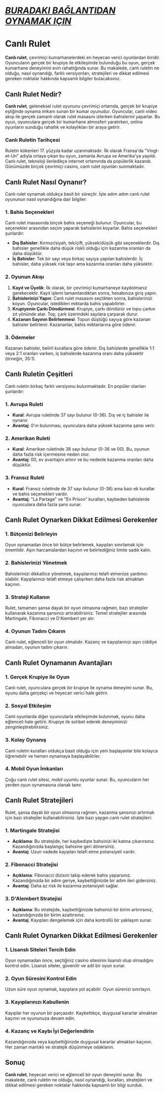 # [***BURADAKI BAĞLANTIDAN OYNAMAK IÇIN***](https://casinotr.link/gWCRZ4)

# Canlı Rulet

**Canlı rulet**, çevrimiçi kumarhanelerdeki en heyecan verici oyunlardan biridir. Oyuncuların gerçek bir krupiye ile etkileşimde bulunduğu bu oyun, gerçek kumarhane deneyimini evin rahatlığında sunar. Bu makalede, canlı ruletin ne olduğu, nasıl oynandığı, farklı versiyonları, stratejileri ve dikkat edilmesi gereken noktalar hakkında kapsamlı bilgiler bulacaksınız.

## Canlı Rulet Nedir?

**Canlı rulet**, geleneksel rulet oyununu çevrimiçi ortamda, gerçek bir krupiye eşliğinde oynama imkanı sunan bir kumar oyunudur. Oyuncular, canlı video akışı ile gerçek zamanlı olarak rulet masasını izlerken bahislerini yaparlar. Bu oyun, oyunculara gerçek bir kumarhane atmosferi yaratırken, online oyunların sunduğu rahatlık ve kolaylıkları bir araya getirir.

### Canlı Ruletin Tarihçesi

Ruletin kökenleri 17. yüzyıla kadar uzanmaktadır. İlk olarak Fransa'da "Vingt-et-Un" adıyla ortaya çıkan bu oyun, zamanla Avrupa ve Amerika'ya yayıldı. Canlı rulet, teknoloji ilerledikçe internet ortamında da popülerlik kazandı. Günümüzde birçok çevrimiçi casino, canlı rulet oyunları sunmaktadır.

## Canlı Rulet Nasıl Oynanır?

Canlı rulet oynamak oldukça basit bir süreçtir. İşte adım adım canlı rulet oyununun nasıl oynandığına dair bilgiler:

### 1. Bahis Seçenekleri

Canlı rulet masasında birçok bahis seçeneği bulunur. Oyuncular, bu seçenekler arasından seçim yaparak bahislerini koyarlar. Bahis seçenekleri şunlardır:

* **Dış Bahisler**: Kırmızı/siyah, tek/çift, yüksek/düşük gibi seçeneklerdir. Dış bahisler genellikle daha düşük riskli olduğu için kazanma oranları da daha düşüktür.
* **İç Bahisler**: Tek bir sayı veya birkaç sayıya yapılan bahislerdir. İç bahisler, daha yüksek risk taşır ama kazanma oranları daha yüksektir.

### 2. Oyunun Akışı

1. **Kayıt ve Üyelik**: İlk olarak, bir çevrimiçi kumarhaneye kaydolmanız gerekecektir. Kayıt işlemi tamamlandıktan sonra, hesabınıza giriş yapın.
2. **Bahislerinizi Yapın**: Canlı rulet masasını seçtikten sonra, bahislerinizi koyun. Oyuncular, istedikleri miktarda bahis yapabilirler.
3. **Krupiyenin Çarkı Döndürmesi**: Krupiye, çarkı döndürür ve topu çarkın zıt yönünde atar. Top, çark üzerindeki sayılara çarparak durur.
4. **Kazanan Sayının Belirlenmesi**: Topun düştüğü sayıya göre kazanan bahisler belirlenir. Kazananlar, bahis miktarlarına göre ödenir.

### 3. Ödemeler

Kazanan bahisler, belirli kurallara göre ödenir. Dış bahislerde genellikle 1:1 veya 2:1 oranları varken, iç bahislerde kazanma oranı daha yüksektir (örneğin, 35:1).

## Canlı Ruletin Çeşitleri

Canlı ruletin birkaç farklı versiyonu bulunmaktadır. En popüler olanları şunlardır:

### 1. Avrupa Ruleti

* **Kural**: Avrupa ruletinde 37 sayı bulunur (0-36). Dış ve iç bahisler ile oynanır.
* **Avantaj**: 0'ın bulunması, oyunculara daha yüksek kazanma şansı verir.

### 2. Amerikan Ruleti

* **Kural**: Amerikan ruletinde 38 sayı bulunur (0-36 ve 00). Bu, oyunun daha fazla risk içermesine neden olur.
* **Avantaj**: 00, ev avantajını artırır ve bu nedenle kazanma oranları daha düşüktür.

### 3. Fransız Ruleti

* **Kural**: Fransız ruletinde de 37 sayı bulunur (0-36) ama bazı ek kurallar ve bahis seçenekleri vardır.
* **Avantaj**: "La Partage" ve "En Prison" kuralları, kaybeden bahislerde oyunculara daha fazla şans sunar.

## Canlı Rulet Oynarken Dikkat Edilmesi Gerekenler

### 1. Bütçenizi Belirleyin

Oyun oynamadan önce bir bütçe belirlemek, kayıpları sınırlamak için önemlidir. Aşırı harcamalardan kaçının ve belirlediğiniz limite sadık kalın.

### 2. Bahislerinizi Yönetmek

Bahislerinizi dikkatlice yönetmek, kayıplarınızı telafi etmenize yardımcı olabilir. Kayıplarınızı telafi etmeye çalışırken daha fazla risk almaktan kaçının.

### 3. Strateji Kullanın

Rulet, tamamen şansa dayalı bir oyun olmasına rağmen, bazı stratejiler kullanarak kazanma şansınızı artırabilirsiniz. Temel stratejiler arasında Martingale, Fibonacci ve D'Alembert yer alır.

### 4. Oyunun Tadını Çıkarın

Canlı rulet, eğlenceli bir oyun olmalıdır. Kazanç ve kayıplarınızı aşırı ciddiye almadan, oyunun tadını çıkarın.

## Canlı Rulet Oynamanın Avantajları

### 1. Gerçek Krupiye ile Oyun

Canlı rulet, oyunculara gerçek bir krupiye ile oynama deneyimi sunar. Bu, oyunu daha gerçekçi ve heyecan verici hale getirir.

### 2. Sosyal Etkileşim

Canlı oyunlarda diğer oyuncularla etkileşimde bulunmak, oyunu daha eğlenceli hale getirir. Krupiye ile sohbet ederek deneyiminizi zenginleştirebilirsiniz.

### 3. Kolay Oynanış

Canlı ruletin kuralları oldukça basit olduğu için yeni başlayanlar bile kolayca öğrenebilir ve hemen oynamaya başlayabilirler.

### 4. Mobil Oyun İmkanları

Çoğu canlı rulet sitesi, mobil uyumlu oyunlar sunar. Bu, oyuncuların her yerden oyun oynamasına olanak tanır.

## Canlı Rulet Stratejileri

Rulet, şansa dayalı bir oyun olmasına rağmen, kazanma şansınızı artırmak için bazı stratejiler kullanabilirsiniz. İşte bazı yaygın canlı rulet stratejileri:

### 1. Martingale Stratejisi

* **Açıklama**: Bu stratejide, her kaybedişte bahsinizi iki katına çıkarırsınız. Kazandığınızda başlangıç bahisine geri dönersiniz.
* **Avantaj**: Uzun vadede kayıpları telafi etme potansiyeli vardır.

### 2. Fibonacci Stratejisi

* **Açıklama**: Fibonacci dizisini takip ederek bahis yaparsınız. Kazandığınızda bir adım geriye, kaybettiğinizde bir adım ileri gidersiniz.
* **Avantaj**: Daha az risk ile kazanma potansiyeli sağlar.

### 3. D'Alembert Stratejisi

* **Açıklama**: Bu stratejide, kaybettiğinizde bahsinizi bir birim artırırsınız, kazandığınızda bir birim azaltırsınız.
* **Avantaj**: Kayıpları dengelemek için daha kontrollü bir yaklaşım sunar.

## Canlı Rulet Oynarken Dikkat Edilmesi Gerekenler

### 1. Lisanslı Siteleri Tercih Edin

Oyun oynamadan önce, seçtiğiniz casino sitesinin lisanslı olup olmadığını kontrol edin. Lisanslı siteler, güvenilir ve adil bir oyun sunar.

### 2. Oyun Süresini Kontrol Edin

Uzun süre oyun oynamak, kayıplara yol açabilir. Oyun sürenizi sınırlayın.

### 3. Kayıplarınızı Kabullenin

Kayıplar her oyunun bir parçasıdır. Kaybettikçe, duygusal kararlar almaktan kaçının ve oyununuza devam edin.

### 4. Kazanç ve Kaybı İyi Değerlendirin

Kazandığınızda veya kaybettiğinizde duygusal kararlar almaktan kaçının. Her zaman mantıklı ve stratejik düşünmeye odaklanın.

## Sonuç

**Canlı rulet**, heyecan verici ve eğlenceli bir oyun deneyimi sunar. Bu makalede, canlı ruletin ne olduğu, nasıl oynandığı, kuralları, stratejileri ve dikkat edilmesi gereken noktalar hakkında kapsamlı bir bilgi sunduk.
